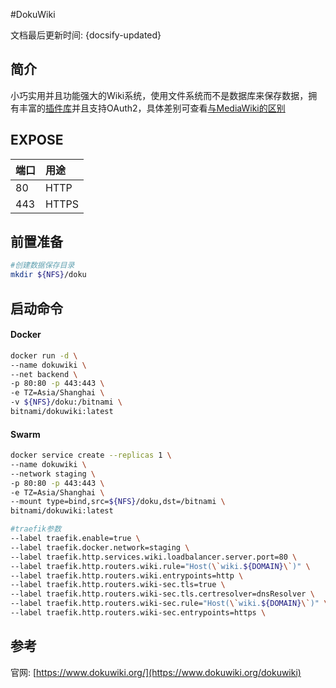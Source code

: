 #DokuWiki

文档最后更新时间: {docsify-updated}

## 简介

小巧实用并且功能强大的Wiki系统，使用文件系统而不是数据库来保存数据，拥有丰富的[插件库](https://www.dokuwiki.org/plugins)并且支持OAuth2，具体差别可查看[与MediaWiki的区别](https://www.wikimatrix.org/compare/dokuwiki+mediawiki)

## EXPOSE

| 端口 | 用途 |
| :--- | :--- |
| 80 | HTTP |
| 443 | HTTPS |



## 前置准备

```bash
#创建数据保存目录
mkdir ${NFS}/doku
```

## 启动命令

<!-- tabs:start -->
#### **Docker**
```bash
docker run -d \
--name dokuwiki \
--net backend \
-p 80:80 -p 443:443 \
-e TZ=Asia/Shanghai \
-v ${NFS}/doku:/bitnami \
bitnami/dokuwiki:latest
```


#### **Swarm**
```bash
docker service create --replicas 1 \
--name dokuwiki \
--network staging \
-p 80:80 -p 443:443 \
-e TZ=Asia/Shanghai \
--mount type=bind,src=${NFS}/doku,dst=/bitnami \
bitnami/dokuwiki:latest

#traefik参数
--label traefik.enable=true \
--label traefik.docker.network=staging \
--label traefik.http.services.wiki.loadbalancer.server.port=80 \
--label traefik.http.routers.wiki.rule="Host(\`wiki.${DOMAIN}\`)" \
--label traefik.http.routers.wiki.entrypoints=http \
--label traefik.http.routers.wiki-sec.tls=true \
--label traefik.http.routers.wiki-sec.tls.certresolver=dnsResolver \
--label traefik.http.routers.wiki-sec.rule="Host(\`wiki.${DOMAIN}\`)" \
--label traefik.http.routers.wiki-sec.entrypoints=https \
```

<!-- tabs:end -->



## 参考

官网: [https://www.dokuwiki.org/](https://www.dokuwiki.org/dokuwiki)

